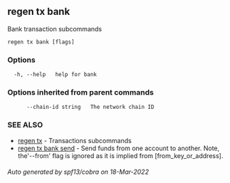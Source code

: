## regen tx bank

Bank transaction subcommands

```
regen tx bank [flags]
```

### Options

```
  -h, --help   help for bank
```

### Options inherited from parent commands

```
      --chain-id string   The network chain ID
```

### SEE ALSO

* [regen tx](regen_tx.md)	 - Transactions subcommands
* [regen tx bank send](regen_tx_bank_send.md)	 - Send funds from one account to another. Note, the'--from' flag is
ignored as it is implied from [from_key_or_address].

###### Auto generated by spf13/cobra on 18-Mar-2022
